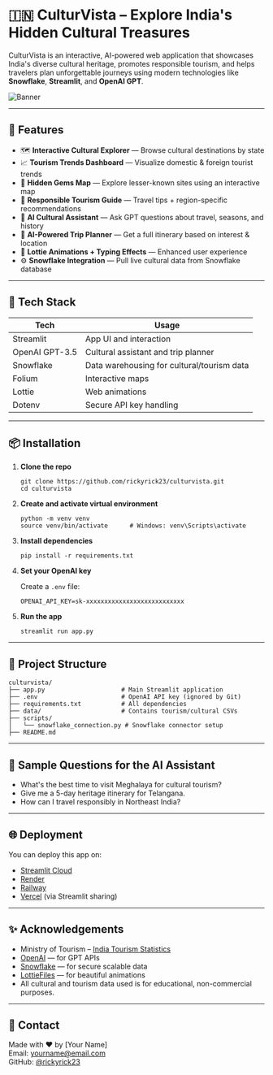 # 🇮🇳 CulturVista – Explore India's Hidden Cultural Treasures

CulturVista is an interactive, AI-powered web application that showcases India's diverse cultural heritage, promotes responsible tourism, and helps travelers plan unforgettable journeys using modern technologies like **Snowflake**, **Streamlit**, and **OpenAI GPT**.

![Banner](https://upload.wikimedia.org/wikipedia/commons/5/54/India_Gate_in_New_Delhi_03-2016_img3.jpg) <!-- Replace with your own image if needed -->

---

## 🌟 Features

- 🗺️ **Interactive Cultural Explorer** — Browse cultural destinations by state  
- 📈 **Tourism Trends Dashboard** — Visualize domestic & foreign tourist trends  
- 📍 **Hidden Gems Map** — Explore lesser-known sites using an interactive map  
- 🌿 **Responsible Tourism Guide** — Travel tips + region-specific recommendations  
- 🤖 **AI Cultural Assistant** — Ask GPT questions about travel, seasons, and history  
- 🧳 **AI-Powered Trip Planner** — Get a full itinerary based on interest & location  
- 🎥 **Lottie Animations + Typing Effects** — Enhanced user experience  
- ⚙️ **Snowflake Integration** — Pull live cultural data from Snowflake database

---

## 🚀 Tech Stack

| Tech | Usage |
|------|-------|
| Streamlit | App UI and interaction |
| OpenAI GPT-3.5 | Cultural assistant and trip planner |
| Snowflake | Data warehousing for cultural/tourism data |
| Folium | Interactive maps |
| Lottie | Web animations |
| Dotenv | Secure API key handling |

---

## 📦 Installation

1. **Clone the repo**
   ```
   git clone https://github.com/rickyrick23/culturvista.git
   cd culturvista
   ```

2. **Create and activate virtual environment**
   ```
   python -m venv venv
   source venv/bin/activate      # Windows: venv\Scripts\activate
   ```

3. **Install dependencies**
   ```
   pip install -r requirements.txt
   ```

4. **Set your OpenAI key**

   Create a `.env` file:
   ```
   OPENAI_API_KEY=sk-xxxxxxxxxxxxxxxxxxxxxxxxxxx
   ```

5. **Run the app**
   ```
   streamlit run app.py
   ```

---

## 📁 Project Structure

```
culturvista/
├── app.py                     # Main Streamlit application
├── .env                       # OpenAI API key (ignored by Git)
├── requirements.txt           # All dependencies
├── data/                      # Contains tourism/cultural CSVs
├── scripts/
│   └── snowflake_connection.py # Snowflake connector setup
├── README.md
```

---

## 🧠 Sample Questions for the AI Assistant

- What's the best time to visit Meghalaya for cultural tourism?  
- Give me a 5-day heritage itinerary for Telangana.  
- How can I travel responsibly in Northeast India?

---

## 🌐 Deployment

You can deploy this app on:
- [Streamlit Cloud](https://streamlit.io/cloud)
- [Render](https://render.com/)
- [Railway](https://railway.app/)
- [Vercel](https://vercel.com/) (via Streamlit sharing)

---

## ✨ Acknowledgements

- Ministry of Tourism – [India Tourism Statistics](https://www.tourism.gov.in/)  
- [OpenAI](https://openai.com) — for GPT APIs  
- [Snowflake](https://snowflake.com) — for secure scalable data  
- [LottieFiles](https://lottiefiles.com) — for beautiful animations  
- All cultural and tourism data used is for educational, non-commercial purposes.

---

## 💬 Contact

Made with ❤️ by [Your Name]  
Email: yourname@email.com  
GitHub: [@rickyrick23](https://github.com/rickyrick23)
